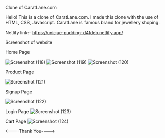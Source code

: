 Clone of CaratLane.com

Hello! This is a clone of CaratLane.com. I made this clone with the use of HTML, CSS, Javascript. CaratLane is famous brand for jewellery shoping.


Netlify link:- https://unique-pudding-d4fdeb.netlify.app/


Screenshot of website


Home Page

![Screenshot (118)](https://user-images.githubusercontent.com/115460698/213988658-832494bd-c7db-4614-b06e-f6a4c54692f5.png)
![Screenshot (119)](https://user-images.githubusercontent.com/115460698/213988715-9cb4e697-2b7d-45ed-b507-8a98c1b99e50.png)
![Screenshot (120)](https://user-images.githubusercontent.com/115460698/213988727-60989258-3e45-4598-9c9e-7edb2ba7ff8c.png)


Product Page

![Screenshot (121)](https://user-images.githubusercontent.com/115460698/213988760-7bda0acf-eb4e-4f6f-ba4a-472f8211b3ae.png)

Signup Page

![Screenshot (122)](https://user-images.githubusercontent.com/115460698/213988843-3182ac10-48aa-4a18-9f2e-2f6e83991da0.png)

Login Page
![Screenshot (123)](https://user-images.githubusercontent.com/115460698/213988895-6eea5442-b0b4-4312-b68f-8073d8c66e77.png)

Cart Page
![Screenshot (124)](https://user-images.githubusercontent.com/115460698/213988920-04ddb438-f787-40f8-a836-c74e07b5ed20.png)


<----Thank You---->
